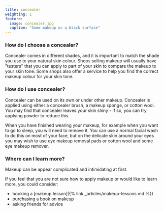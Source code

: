 ```yaml
---
title: concealer
weighting: 1
feature:
  image: concealer.jpg
  caption: "Some makeup on a black surface"
---
```


### How do I choose a concealer?

Concealer comes in different shades, and it is important to match the shade you use to your natural skin colour. Shops selling makeup will usually have "testers" that you can apply to part of your skin to compare the makeup to your skin tone. Some shops also offer a service to help you find the correct makeup colour for your skin tone.

### How do I use concealer?

Concealer can be used on its own or under other makeup. Concealer is applied using either a concealer brush, a makeup sponge, or cotton wool. You may find that concealer leaves your skin shiny - if so, you can try applying powder to reduce this.

When you have finished wearing your makeup, for example when you want to go to sleep, you will need to remove it. You can use a normal facial wash to do this on most of your face, but on the delicate skin around your eyes you may wish to use eye makeup removal pads or cotton wool and some eye makeup remover. 

### Where can I learn more?

Makeup can be appear complicated and intimidating at first.

If you feel that you are not sure how to apply makeup or would like to learn more, you could consider:

- booking a [makeup lesson]({% link _articles/makeup-lessons.md %})
- purchasing a book on makeup
- asking friends for advice
